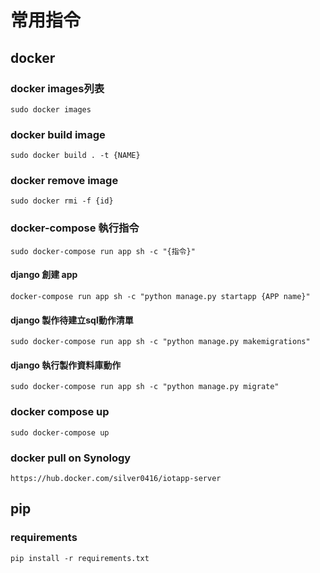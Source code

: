 # 常用指令

## docker

### docker images列表

`sudo docker images`

### docker build image

`sudo docker build . -t {NAME}`

### docker remove image

`sudo docker rmi -f {id}`

### docker-compose 執行指令

`sudo docker-compose run app sh -c "{指令}"`

#### django 創建 app

`docker-compose run app sh -c "python manage.py startapp {APP name}"`

#### django 製作待建立sql動作清單

`sudo docker-compose run app sh -c "python manage.py makemigrations"`

#### django 執行製作資料庫動作

`sudo docker-compose run app sh -c "python manage.py migrate"`

### docker compose up

`sudo docker-compose up`

### docker pull on Synology

`https://hub.docker.com/silver0416/iotapp-server`

## pip

### requirements

`pip install -r requirements.txt`
